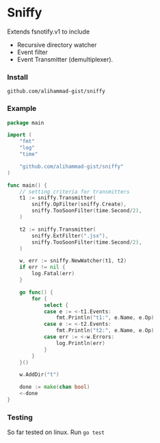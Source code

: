 # Sniffy

Extends fsnotify.v1 to include
- Recursive directory watcher 
- Event filter
- Event Transmitter (demultiplexer).

### Install
`github.com/alihammad-gist/sniffy`

### Example

```go
package main

import (
	"fmt"
	"log"
	"time"

	"github.com/alihammad-gist/sniffy"
)

func main() {
	// setting criteria for transmitters
	t1 := sniffy.Transmitter(
		sniffy.OpFilter(sniffy.Create),
		sniffy.TooSoonFilter(time.Second/2),
	)

	t2 := sniffy.Transmitter(
		sniffy.ExtFilter(".jsx"),
		sniffy.TooSoonFilter(time.Second/2),
	)

	w, err := sniffy.NewWatcher(t1, t2)
	if err != nil {
		log.Fatal(err)
	}

	go func() {
		for {
			select {
			case e := <-t1.Events:
				fmt.Println("t1:", e.Name, e.Op)
			case e := <-t2.Events:
				fmt.Println("t2:", e.Name, e.Op)
			case err := <-w.Errors:
				log.Println(err)
			}
		}
	}()

	w.AddDir("t")

	done := make(chan bool)
	<-done
}
```

### Testing
So far tested on linux. Run `go test`

